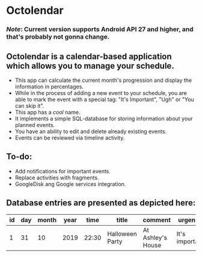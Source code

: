 # Octolendar
### *Note*: Current version supports Android API 27 and higher, and that's probably not gonna change.

Octolendar is a calendar-based application which allows you to manage your schedule.
-
* This app can calculate the current month's progression and display the information in percentages.
* While in the process of adding a new event to your schedule, you are able to mark the event with a special tag: "It's Important", "Ugh" or "You can skip it".
* This app has a *cool* name.
* It implements a simple SQL-database for storing information about your planned events.
* You have an ability to edit and delete already existing events.
* Events can be reviewed via timeline activity.

## To-do:
* Add notifications for important events.
* Replace activities with fragments.
* GoogleDisk ang Google services integration.

## Database entries are presented as depicted here:

| id  | day | month | year | time | title | comment | urgency | completed |
| ------------- | ------------- | -------------  | ------------- | ------------- | ------------- | ------------- | ------------- |------------- |
| 1 | 31 | 10 | 2019 | 22:30 | Halloween Party| At Ashley's House | It's important| 0 |
